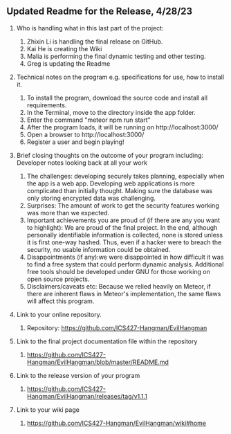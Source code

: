 ## Updated Readme for the Release, 4/28/23 

1. Who is handling what in this last part of the project: 
   1. Zhixin Li is handling the final release on GitHub.
   2. Kai He is creating the Wiki
   3. Malia is performing the final dynamic testing and other testing.
   4. Greg is updating the Readme

2. Technical notes on the program e.g. specifications for use, how to install it.
   1. To install the program, download the source code and install all requirements. 
   2. In the Terminal, move to the directory inside the app folder.
   3. Enter the command "meteor npm run start"
   4. After the program loads, it will be running on http://localhost:3000/
   5. Open a browser to http://localhost:3000/
   6. Register a user and begin playing!
   
3. Brief closing thoughts on the outcome of your program including: Developer notes looking back at all your work
   1. The challenges: developing securely takes planning, especially when the app is a web app. Developing web applications
is more complicated than initially thought. Making sure the database was only storing encrypted data was challenging.
   2. Surprises: The amount of work to get the security features working was more than we expected. 
   3. Important achievements you are proud of (if there are any you want to highlight): We are proud of the final project.
In the end, although personally identifiable information is collected, none is stored unless it is first one-way hashed.
Thus, even if a hacker were to breach the security, no usable information could be obtained. 
   4. Disappointments (if any):we were disappointed in how difficult it was to find a free system that could perform dynamic analysis.
      Additional free tools should be developed under GNU for those working on open source projects. 
   5. Disclaimers/caveats etc: Because we relied heavily on Meteor, if there are inherent flaws in Meteor's implementation,
the same flaws will affect this program.

4. Link to your online repository.
   1. Repository: https://github.com/ICS427-Hangman/EvilHangman

5. Link to the final project documentation file within the repository
   1. https://github.com/ICS427-Hangman/EvilHangman/blob/master/README.md

6. Link to the release version of your program
   1. https://github.com/ICS427-Hangman/EvilHangman/releases/tag/v1.1.1

7. Link to your wiki page
   1. https://github.com/ICS427-Hangman/EvilHangman/wiki#home

